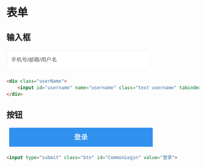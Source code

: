 # 表单

## 输入框

![](../.gitbook/assets/import.png)

```html
<div class="userName">
    <input id="username" name="username" class="text username" tabindex="1" placeholder="手机号/邮箱/用户名" type="text" value="" maxlength="40" autocomplete="off">
</div>
```

## 按钮

![](../.gitbook/assets/import2.png)

```html
<input type="submit" class="btn" id="CommonLogin" value="登录">
```



